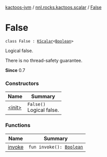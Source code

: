 [kactoos-jvm](../../index.md) / [nnl.rocks.kactoos.scalar](../index.md) / [False](./index.md)

# False

`class False : `[`KScalar`](../../nnl.rocks.kactoos/-k-scalar.md)`<`[`Boolean`](https://kotlinlang.org/api/latest/jvm/stdlib/kotlin/-boolean/index.html)`>`

Logical false.

There is no thread-safety guarantee.

**Since**
0.7

### Constructors

| Name | Summary |
|---|---|
| [&lt;init&gt;](-init-.md) | `False()`<br>Logical false. |

### Functions

| Name | Summary |
|---|---|
| [invoke](invoke.md) | `fun invoke(): `[`Boolean`](https://kotlinlang.org/api/latest/jvm/stdlib/kotlin/-boolean/index.html) |
